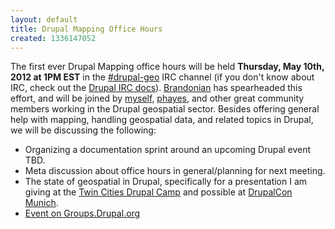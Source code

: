 ```yaml
---
layout: default
title: Drupal Mapping Office Hours
created: 1336147052
---
```

The first ever Drupal Mapping office hours will be held **Thursday, May 10th, 2012 at 1PM EST** in the [#drupal-geo](irc://irc.freenode.net/drupal-geo) IRC channel (if you don't know about IRC, check out the [Drupal IRC docs](https://drupal.org/irc)).  [Brandonian](https://drupal.org/user/77766) has spearheaded this effort, and will be joined by [myself](https://drupal.org/user/147331), [phayes](https://drupal.org/user/47098), and other great community members working in the Drupal geospatial sector.  Besides offering general help with mapping, handling geospatial data, and related topics in Drupal, we will be discussing the following:

 * Organizing a documentation sprint around an upcoming Drupal event TBD.
 * Meta discussion about office hours in general/planning for next meeting.
 * The state of geospatial in Drupal, specifically for a presentation I am giving at the [Twin Cities Drupal Camp](http://2012.tcdrupal.org/sessions/spatially-drupal-state-drupal-geocms) and possible at [DrupalCon Munich](http://munich2012.drupal.org/program/sessions/spatially-drupal).
 * [Event on Groups.Drupal.org](http://groups.drupal.org/node/228708)
